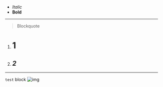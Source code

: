 - _Italic_
- **Bold**
---
> Blockquote
1. # **1**
2. ## _2_
---
`test` block
![img](https://i.redd.it/romw2motmfy51.jpg)
